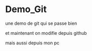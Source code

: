 # Demo_Git
une demo de git qui se passe bien 

et maintenant on modifie depuis github

mais aussi depuis mon pc

